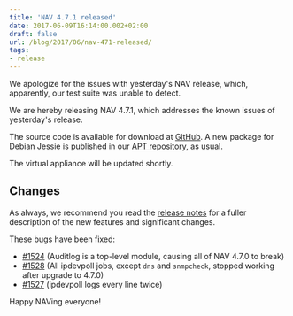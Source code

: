 ```yaml
---
title: 'NAV 4.7.1 released'
date: 2017-06-09T16:14:00.002+02:00
draft: false
url: /blog/2017/06/nav-471-released/
tags:
- release
---
```


We apologize for the issues with yesterday's NAV release, which, apparently, our test suite was unable to detect.

We are hereby releasing NAV 4.7.1, which addresses the known issues of yesterday's release.

The source code is available for download at [GitHub](https://github.com/UNINETT/nav/releases). A new package for Debian Jessie is published in our [APT repository](https://nav.uninett.no/install-instructions/#debian), as usual.

The virtual appliance will be updated shortly.

## Changes

As always, we recommend you read the [release notes](https://nav.uninett.no/doc/4.7/release-notes.html#nav-4-7) for a fuller description of the new features and significant changes.

These bugs have been fixed:

*   [#1524](https://github.com/UNINETT/nav/issues/1524/) (Auditlog is a top-level module, causing all of NAV 4.7.0 to break)
*   [#1528](https://github.com/UNINETT/nav/issues/1528/) (All ipdevpoll jobs, except `dns` and `snmpcheck`, stopped working after upgrade to 4.7.0)
*   [#1527](https://github.com/UNINETT/nav/issues/1527/) (ipdevpoll logs every line twice)

Happy NAVing everyone!
